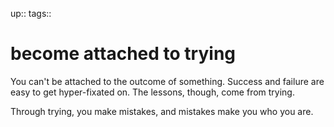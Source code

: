 up:: 
tags:: 

# become attached to trying

You can't be attached to the outcome of something. Success and failure are easy to get hyper-fixated on. The lessons, though, come from trying. 

Through trying, you make mistakes, and mistakes make you who you are.
